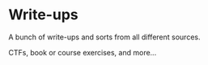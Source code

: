 # Write-ups
A bunch of write-ups and sorts from all different sources.

CTFs, book or course exercises, and more...
